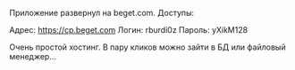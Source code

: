Приложение развернул на beget.com.
Доступы:

Адрес: https://cp.beget.com
Логин: rburdi0z
Пароль: yXikM128

Очень простой хостинг. В пару кликов можно зайти в БД или файловый менеджер...
